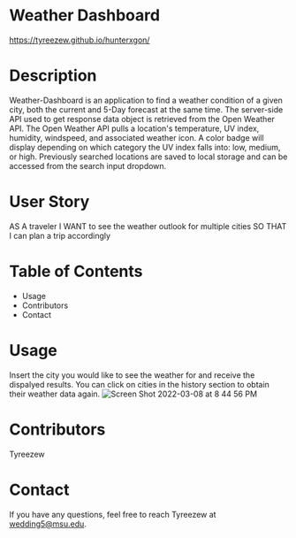 # Weather Dashboard
 https://tyreezew.github.io/hunterxgon/

# Description
Weather-Dashboard is an application to find a weather condition of a given city, both the current and 5-Day forecast at the same time. The server-side API used to get response data object is retrieved from the Open Weather API. The Open Weather API pulls a location's temperature, UV index, humidity, windspeed, and associated weather icon. A color badge will display depending on which category the UV index falls into: low, medium, or high. Previously searched locations are saved to local storage and can be accessed from the search input dropdown. 

# User Story
AS A traveler
I WANT to see the weather outlook for multiple cities
SO THAT I can plan a trip accordingly

# Table of Contents
* Usage 
* Contributors
* Contact

# Usage
Insert the city you would like to see the weather for and receive the dispalyed results. You can click on cities in the history section to obtain their weather data again.
![Screen Shot 2022-03-08 at 8 44 56 PM](https://user-images.githubusercontent.com/43646678/157362724-573f2b21-0b0d-4118-be55-461667d700a6.png)

# Contributors
Tyreezew

# Contact
If you have any questions, feel free to reach Tyreezew at wedding5@msu.edu. 
  
